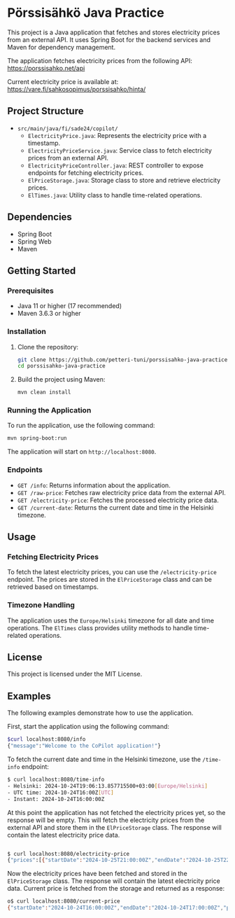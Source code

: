 # Pörssisähkö Java Practice

This project is a Java application that fetches and stores electricity prices from an external API. It uses Spring Boot for the backend services and Maven for dependency management.

The application fetches electricity prices from the following API:
https://porssisahko.net/api

Current electricity price is available at:
https://vare.fi/sahkosopimus/porssisahko/hinta/

## Project Structure

- `src/main/java/fi/sade24/copilot/`
  - `ElectricityPrice.java`: Represents the electricity price with a timestamp.
  - `ElectricityPriceService.java`: Service class to fetch electricity prices from an external API.
  - `ElectricityPriceController.java`: REST controller to expose endpoints for fetching electricity prices.
  - `ElPriceStorage.java`: Storage class to store and retrieve electricity prices.
  - `ElTimes.java`: Utility class to handle time-related operations.

## Dependencies

- Spring Boot
- Spring Web
- Maven

## Getting Started

### Prerequisites

- Java 11 or higher (17 recommended)
- Maven 3.6.3 or higher

### Installation

1. Clone the repository:
   ```sh
   git clone https://github.com/petteri-tuni/porssisahko-java-practice.git
   cd porssisahko-java-practice
   ```

2. Build the project using Maven:
   ```sh
   mvn clean install
   ```

### Running the Application

To run the application, use the following command:
```sh
mvn spring-boot:run
```

The application will start on `http://localhost:8080`.

### Endpoints

- `GET /info`: Returns information about the application.
- `GET /raw-price`: Fetches raw electricity price data from the external API.
- `GET /electricity-price`: Fetches the processed electricity price data.
- `GET /current-date`: Returns the current date and time in the Helsinki timezone.

## Usage

### Fetching Electricity Prices

To fetch the latest electricity prices, you can use the `/electricity-price` endpoint. The prices are stored in the `ElPriceStorage` class and can be retrieved based on timestamps.

### Timezone Handling

The application uses the `Europe/Helsinki` timezone for all date and time operations. The `ElTimes` class provides utility methods to handle time-related operations.

## License

This project is licensed under the MIT License.


## Examples

The following examples demonstrate how to use the application.

First, start the application using the following command:
```sh
$curl localhost:8080/info
{"message":"Welcome to the CoPilot application!"}
```
To fetch the current date and time in the Helsinki timezone, use the `/time-info` endpoint:

```sh
$ curl localhost:8080/time-info
- Helsinki: 2024-10-24T19:06:13.857715500+03:00[Europe/Helsinki]
- UTC time: 2024-10-24T16:00Z[UTC]
- Instant: 2024-10-24T16:00:00Z
```

At this point the application has not fetched the electricity prices yet, so the response will be empty.
This will fetch the electricity prices from the external API and store them in the `ElPriceStorage` class. The response will contain the latest electricity price data.

```sh

$ curl localhost:8080/electricity-price
{"prices":[{"startDate":"2024-10-25T21:00:00Z","endDate":"2024-10-25T22:00:00Z","price":0.379},{"startDate":"2024-10-25T20:00:00Z","endDate":"2024-10-25T21:00:00Z","price":0.383},{"startDate":"2024-10-25T19:00:00Z","endDate":"2024-10-25T20:00:00Z","price":0.369},{"startDate":"2024-10-25T18:00:00Z","e
```
Now the electricity prices have been fetched and stored in the `ElPriceStorage` class. The response will contain the latest electricity price data.
Current price is fetched from the storage and returned as a response:

```sh
o$ curl localhost:8080/current-price
{"startDate":"2024-10-24T16:00:00Z","endDate":"2024-10-24T17:00:00Z","price":19.317}

```

